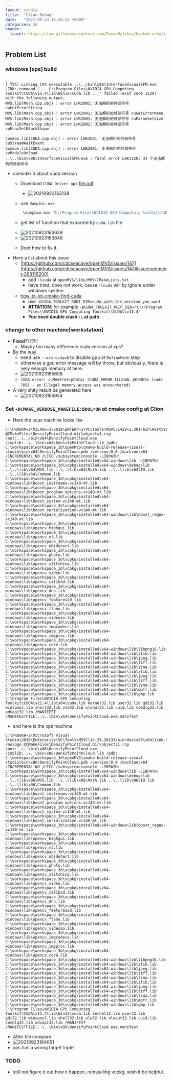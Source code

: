 ```yaml
---
layout: single
title:  "Clion Debug"
date:   "2021-09-23 16:24:52 +0800"
categories: 3d
header:
  teaser: https://raw.githubusercontent.com/FavorMylikes/hackmd-note/img/img20210923165954.png
---
```


## Problem List

### windows [xps] build

```console
...
[ 75%] Linking CXX executable ..\..\bin\x86\InterfaceVisualSFM.exe
LINK: command "... C:\Program Files\NVIDIA GPU Computing Toolkit\CUDA\v11.4\lib\Win32\cuda.lib ..." failed (exit code 1120) with the following output:
MVS.lib(Mesh.cpp.obj) : error LNK2001: 无法解析的外部符号 cuGetErrorString
MVS.lib(Mesh.cpp.obj) : error LNK2001: 无法解析的外部符号 cuGetErrorName
MVS.lib(Mesh.cpp.obj) : error LNK2001: 无法解析的外部符号 cuParamSetSize
MVS.lib(Mesh.cpp.obj) : error LNK2001: 无法解析的外部符号 cuFuncSetBlockShape
...
Common.lib(CUDA.cpp.obj) : error LNK2001: 无法解析的外部符号 cuStreamWaitEvent
Common.lib(CUDA.cpp.obj) : error LNK2001: 无法解析的外部符号 cuModuleUnload
..\..\bin\x86\InterfaceVisualSFM.exe : fatal error LNK1120: 33 个无法解析的外部命令
```

- consider it about cuda version
  - Download `CUDA Driver api` [file.pdf](https://docs.nvidia.com/cuda/pdf/CUDA_Driver_API.pdf)
    - <img src="https://raw.githubusercontent.com/FavorMylikes/hackmd-note/img/img20210923163138.png" alt="20210923163138"/>
  - use `dumpbin.exe`

    ```powershell
    .\dumpbin.exe "C:\Program Files\NVIDIA GPU Computing Toolkit\CUDA\v11.4\lib\Win32\cuda.lib" /symbols /exports
    ```

  - get list of function that exported by `cuda.lib` file
  - <img src="https://raw.githubusercontent.com/FavorMylikes/hackmd-note/img/img20210923163629.png" alt="20210923163629"/>
  - <img src="https://raw.githubusercontent.com/FavorMylikes/hackmd-note/img/img20210923163648.png" alt="20210923163648"/>
  - Dont how to fix it.
- Here a list about this issue
  - [https://github.com/cdcseacave/openMVS/issues/147](https://github.com/cdcseacave/openMVS/issues/147#issuecomment-263116200)
    - add `-lcuda` at `openMVS/libs/MVS/CMakeLists.txt`
    - have tried, does not work, cause `-lcuda` will by ignore under windows system
  - [how-to-let-cmake-find-cuda](https://stackoverflow.com/a/19981506/5587080)
    - use `-DCUDA_TOOLKIT_ROOT_DIR=cuda_path_the_version_you_want`
    - **ATTATION**: for example `-DCUDA_TOOLKIT_ROOT_DIR="C:\\Program Files\\NVIDIA GPU Computing Toolkit\\CUDA\\v11.4"`
    - **You need double slash `\\` at path**

### change to other machine[workstation]

- **Fixed**????!!!
  - Mayby too many difference cuda version at xps?
- By the way
  - need use `--use-cuda=0` to disable gpu at `RefineMesh` step
  - otherwise a gpu error message will by throw, but obviously, there is very enough memory at here.
  - <img src="https://raw.githubusercontent.com/FavorMylikes/hackmd-note/img/img20210923165608.png" alt="20210923165608"/>
  - `CUDA error: cuMemFree(pData) (CUDA_ERROR_ILLEGAL_ADDRESS (code 700) - an illegal memory access was encountered)`.
- A very shity result be generated here
  - <img src="https://raw.githubusercontent.com/FavorMylikes/hackmd-note/img/img20210923165954.png" alt="20210923165954"/>

### Set `-DCMAKE_VERBOSE_MAKEFILE:BOOL=ON` at cmake config at Clion

- Here the ucas machine looks like

```console
C:\PROGRA~2\MICROS~3\2019\ENTERP~1\VC\Tools\MSVC\1429~1.301\bin\Hostx86\x64\link.exe @CMakeFiles\DensifyPointCloud.dir\objects1.rsp /out:..\..\bin\x64\DensifyPointCloud.exe /implib:..\..\bin\x64\DensifyPointCloud.lib /pdb:
C:\workspace\workspace_3d\openMVS\cmake-build-release-visual-studio\bin\x64\DensifyPointCloud.pdb /version:0.0 /machine:x64 /INCREMENTAL:NO /LTCG /subsystem:console -LIBPATH:
C:\workspace\workspace_3d\vcpkg\installed\x64-windows\lib -LIBPATH:
C:\workspace\workspace_3d\vcpkg\installed\x64-windows\debug\lib ..\..\lib\x64\MVS.lib ..\..\lib\x64\Math.lib ..\..\lib\x64\IO.lib ..\..\lib\x64\Common.lib 
C:\workspace\workspace_3d\vcpkg\installed\x64-windows\lib\boost_iostreams-vc140-mt.lib 
C:\workspace\workspace_3d\vcpkg\installed\x64-windows\lib\boost_program_options-vc140-mt.lib 
C:\workspace\workspace_3d\vcpkg\installed\x64-windows\lib\boost_system-vc140-mt.lib 
C:\workspace\workspace_3d\vcpkg\installed\x64-windows\lib\boost_serialization-vc140-mt.lib 
C:\workspace\workspace_3d\vcpkg\installed\x64-windows\lib\boost_regex-vc140-mt.lib 
C:\workspace\workspace_3d\vcpkg\installed\x64-windows\lib\opencv_highgui.lib 
C:\workspace\workspace_3d\vcpkg\installed\x64-windows\lib\opencv_ml.lib 
C:\workspace\workspace_3d\vcpkg\installed\x64-windows\lib\opencv_objdetect.lib 
C:\workspace\workspace_3d\vcpkg\installed\x64-windows\lib\opencv_photo.lib 
C:\workspace\workspace_3d\vcpkg\installed\x64-windows\lib\opencv_stitching.lib 
C:\workspace\workspace_3d\vcpkg\installed\x64-windows\lib\opencv_video.lib 
C:\workspace\workspace_3d\vcpkg\installed\x64-windows\lib\opencv_calib3d.lib 
C:\workspace\workspace_3d\vcpkg\installed\x64-windows\lib\opencv_dnn.lib 
C:\workspace\workspace_3d\vcpkg\installed\x64-windows\lib\opencv_features2d.lib 
C:\workspace\workspace_3d\vcpkg\installed\x64-windows\lib\opencv_flann.lib 
C:\workspace\workspace_3d\vcpkg\installed\x64-windows\lib\opencv_videoio.lib 
C:\workspace\workspace_3d\vcpkg\installed\x64-windows\lib\opencv_imgcodecs.lib 
C:\workspace\workspace_3d\vcpkg\installed\x64-windows\lib\opencv_imgproc.lib 
C:\workspace\workspace_3d\vcpkg\installed\x64-windows\lib\opencv_core.lib 
C:\workspace\workspace_3d\vcpkg\installed\x64-windows\lib\libpng16.lib 
C:\workspace\workspace_3d\vcpkg\installed\x64-windows\lib\zlib.lib 
C:\workspace\workspace_3d\vcpkg\installed\x64-windows\lib\jpeg.lib 
C:\workspace\workspace_3d\vcpkg\installed\x64-windows\lib\tiff.lib 
C:\workspace\workspace_3d\vcpkg\installed\x64-windows\lib\lzma.lib 
C:\workspace\workspace_3d\vcpkg\installed\x64-windows\lib\zlib.lib 
C:\workspace\workspace_3d\vcpkg\installed\x64-windows\lib\jpeg.lib 
C:\workspace\workspace_3d\vcpkg\installed\x64-windows\lib\tiff.lib 
C:\workspace\workspace_3d\vcpkg\installed\x64-windows\lib\lzma.lib 
C:\workspace\workspace_3d\vcpkg\installed\x64-windows\lib\mpfr.lib 
C:\workspace\workspace_3d\vcpkg\installed\x64-windows\lib\gmp.lib 
C:\Program Files\NVIDIA GPU Computing Toolkit\CUDA\v11.4\lib\x64\cuda.lib kernel32.lib user32.lib gdi32.lib winspool.lib shell32.lib ole32.lib oleaut32.lib uuid.lib comdlg32.lib advapi32.lib /MANIFEST /MANIFESTFILE:..\..\bin\x64\DensifyPointCloud.exe.manifest
```

- and here is the xps machine

```console
C:\PROGRA~2\Microsoft Visual Studio\2019\Enterprise\VC\Tools\MSVC\14.29.30133\bin\Hostx86\x64\link.exe /nologo @CMakeFiles\DensifyPointCloud.dir\objects1.rsp /out:..\..\bin\x86\DensifyPointCloud.exe /implib:..\..\bin\x86\DensifyPointCloud.lib /pdb:
C:\workspace\workspace_3d\openMVS\cmake-build-release-visual-studio\bin\x86\DensifyPointCloud.pdb /version:0.0 /machine:x64 /INCREMENTAL:NO /LTCG /subsystem:console -LIBPATH:
C:\workspace\workspace_3d\vcpkg\installed\x64-windows\lib -LIBPATH:
C:\workspace\workspace_3d\vcpkg\installed\x64-windows\debug\lib ..\..\lib\x86\MVS.lib ..\..\lib\x86\Math.lib ..\..\lib\x86\IO.lib ..\..\lib\x86\Common.lib 
C:\workspace\workspace_3d\vcpkg\installed\x64-windows\lib\boost_iostreams-vc140-mt.lib 
C:\workspace\workspace_3d\vcpkg\installed\x64-windows\lib\boost_program_options-vc140-mt.lib 
C:\workspace\workspace_3d\vcpkg\installed\x64-windows\lib\boost_system-vc140-mt.lib 
C:\workspace\workspace_3d\vcpkg\installed\x64-windows\lib\boost_serialization-vc140-mt.lib 
C:\workspace\workspace_3d\vcpkg\installed\x64-windows\lib\boost_regex-vc140-mt.lib 
C:\workspace\workspace_3d\vcpkg\installed\x64-windows\lib\opencv_highgui.lib 
C:\workspace\workspace_3d\vcpkg\installed\x64-windows\lib\opencv_ml.lib 
C:\workspace\workspace_3d\vcpkg\installed\x64-windows\lib\opencv_objdetect.lib 
C:\workspace\workspace_3d\vcpkg\installed\x64-windows\lib\opencv_photo.lib 
C:\workspace\workspace_3d\vcpkg\installed\x64-windows\lib\opencv_stitching.lib 
C:\workspace\workspace_3d\vcpkg\installed\x64-windows\lib\opencv_video.lib 
C:\workspace\workspace_3d\vcpkg\installed\x64-windows\lib\opencv_calib3d.lib 
C:\workspace\workspace_3d\vcpkg\installed\x64-windows\lib\opencv_dnn.lib 
C:\workspace\workspace_3d\vcpkg\installed\x64-windows\lib\opencv_features2d.lib 
C:\workspace\workspace_3d\vcpkg\installed\x64-windows\lib\opencv_flann.lib 
C:\workspace\workspace_3d\vcpkg\installed\x64-windows\lib\opencv_videoio.lib 
C:\workspace\workspace_3d\vcpkg\installed\x64-windows\lib\opencv_imgcodecs.lib 
C:\workspace\workspace_3d\vcpkg\installed\x64-windows\lib\opencv_imgproc.lib 
C:\workspace\workspace_3d\vcpkg\installed\x64-windows\lib\opencv_core.lib 
C:\workspace\workspace_3d\vcpkg\installed\x64-windows\lib\libpng16.lib 
C:\workspace\workspace_3d\vcpkg\installed\x64-windows\lib\zlib.lib 
C:\workspace\workspace_3d\vcpkg\installed\x64-windows\lib\jpeg.lib 
C:\workspace\workspace_3d\vcpkg\installed\x64-windows\lib\tiff.lib 
C:\workspace\workspace_3d\vcpkg\installed\x64-windows\lib\lzma.lib 
C:\workspace\workspace_3d\vcpkg\installed\x64-windows\lib\zlib.lib 
C:\workspace\workspace_3d\vcpkg\installed\x64-windows\lib\jpeg.lib 
C:\workspace\workspace_3d\vcpkg\installed\x64-windows\lib\tiff.lib 
C:\workspace\workspace_3d\vcpkg\installed\x64-windows\lib\lzma.lib 
C:\workspace\workspace_3d\vcpkg\installed\x64-windows\lib\mpfr.lib 
C:\workspace\workspace_3d\vcpkg\installed\x64-windows\lib\gmp.lib 
C:\Program Files\NVIDIA GPU Computing Toolkit\CUDA\v11.4\lib\Win32\cuda.lib kernel32.lib user32.lib gdi32.lib winspool.lib shell32.lib ole32.lib oleaut32.lib uuid.lib comdlg32.lib advapi32.lib /MANIFEST /MANIFESTFILE:..\..\bin\x86\DensifyPointCloud.exe.manifest
```

- After file compare
- <img src="https://raw.githubusercontent.com/FavorMylikes/hackmd-note/img/img20210923184051.png" alt="20210923184051"/>
- xps has a wrong target triplet

### TODO

- still not figure it out how it happen, reinstalling vcpkg, wish it be helpful.

